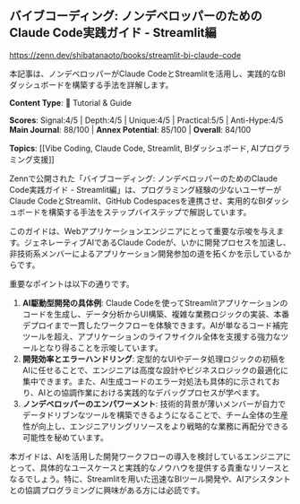 ## バイブコーディング: ノンデベロッパーのためのClaude Code実践ガイド - Streamlit編

https://zenn.dev/shibatanaoto/books/streamlit-bi-claude-code

本記事は、ノンデベロッパーがClaude CodeとStreamlitを活用し、実践的なBIダッシュボードを構築する手法を詳解します。

**Content Type**: 📖 Tutorial & Guide

**Scores**: Signal:4/5 | Depth:4/5 | Unique:4/5 | Practical:5/5 | Anti-Hype:4/5
**Main Journal**: 88/100 | **Annex Potential**: 85/100 | **Overall**: 84/100

**Topics**: [[Vibe Coding, Claude Code, Streamlit, BIダッシュボード, AIプログラミング支援]]

Zennで公開された「バイブコーディング: ノンデベロッパーのためのClaude Code実践ガイド - Streamlit編」は、プログラミング経験の少ないユーザーがClaude CodeとStreamlit、GitHub Codespacesを連携させ、実用的なBIダッシュボードを構築する手法をステップバイステップで解説しています。

このガイドは、Webアプリケーションエンジニアにとって重要な示唆を与えます。ジェネレーティブAIであるClaude Codeが、いかに開発プロセスを加速し、非技術系メンバーによるアプリケーション開発参加の道を拓くかを示しているからです。

重要なポイントは以下の通りです。
1.  **AI駆動型開発の具体例**: Claude Codeを使ってStreamlitアプリケーションのコードを生成し、データ分析からUI構築、複雑な業務ロジックの実装、本番デプロイまで一貫したワークフローを体験できます。AIが単なるコード補完ツールを超え、アプリケーションのライフサイクル全体を支援する強力なツールとなり得ることを示唆しています。
2.  **開発効率とエラーハンドリング**: 定型的なUIやデータ処理ロジックの初稿をAIに任せることで、エンジニアは高度な設計やビジネスロジックの最適化に集中できます。また、AI生成コードのエラー対処法も具体的に示されており、AIとの協調作業における実践的なデバッグプロセスが学べます。
3.  **ノンデベロッパーのエンパワーメント**: 技術的背景が薄いメンバーが自力でデータドリブンなツールを構築できるようになることで、チーム全体の生産性が向上し、エンジニアリングリソースをより戦略的な業務に再配分できる可能性を秘めています。

本ガイドは、AIを活用した開発ワークフローの導入を検討しているエンジニアにとって、具体的なユースケースと実践的なノウハウを提供する貴重なリソースとなるでしょう。特に、Streamlitを用いた迅速なBIツール開発や、AIアシスタントとの協調プログラミングに興味がある方には必読です。
